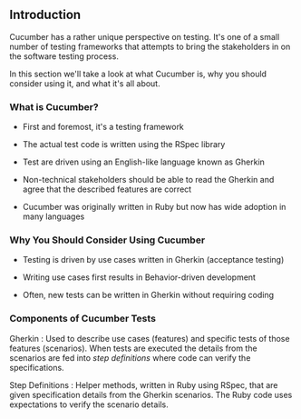 Introduction
------------

Cucumber has a rather unique perspective on testing.  It's one of a
small number of testing frameworks that attempts to bring the
stakeholders in on the software testing process.

In this section we'll take a look at what Cucumber is, why you should
consider using it, and what it's all about.

### What is Cucumber? ###

  * First and foremost, it's a testing framework

  * The actual test code is written using the RSpec library

  * Test are driven using an English-like language known as Gherkin

  * Non-technical stakeholders should be able to read the Gherkin and
    agree that the described features are correct

  * Cucumber was originally written in Ruby but now has wide adoption
    in many languages

### Why You Should Consider Using Cucumber ###

  * Testing is driven by use cases written in Gherkin (acceptance testing)

  * Writing use cases first results in Behavior-driven development

  * Often, new tests can be written in Gherkin without requiring coding

### Components of Cucumber Tests ###


Gherkin
  : Used to describe use cases (features) and specific tests of those
    features (scenarios).  When tests are executed the details from
    the scenarios are fed into *step definitions* where code can
    verify the specifications.

Step Definitions
  : Helper methods, written in Ruby using RSpec, that are given
    specification details from the Gherkin scenarios.  The Ruby code
    uses expectations to verify the scenario details.
